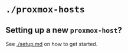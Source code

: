 
# `./proxmox-hosts`

## Setting up a new `proxmox-host`?

See [./setup.md](./setup.md) on how to get started.


